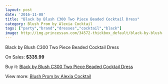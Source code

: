 ```yaml
---
layout: post
date: '2016-11-08'
title: "Black by Blush C300 Two Piece Beaded Cocktail Dress"
category: Blush Prom by Alexia Cocktail
tags: ["party","brand","dresses","cocktail","black"]
image: http://img.princessan.com/34572-thickbox_default/black-by-blush-c300-two-piece-beaded-cocktail-dress.jpg
---
```

Black by Blush C300 Two Piece Beaded Cocktail Dress

On Sales: **$335.99**
<a href="https://www.princessan.com/en/16204-black-by-blush-c300-two-piece-beaded-cocktail-dress.html"><amp-img layout="responsive" width="600" height="600" src="//img.princessan.com/34572-thickbox_default/black-by-blush-c300-two-piece-beaded-cocktail-dress.jpg" alt="Black by Blush C300 Two Piece Beaded Cocktail Dress 0" /></a>
<a href="https://www.princessan.com/en/16204-black-by-blush-c300-two-piece-beaded-cocktail-dress.html"><amp-img layout="responsive" width="600" height="600" src="//img.princessan.com/34573-thickbox_default/black-by-blush-c300-two-piece-beaded-cocktail-dress.jpg" alt="Black by Blush C300 Two Piece Beaded Cocktail Dress 1" /></a>
<a href="https://www.princessan.com/en/16204-black-by-blush-c300-two-piece-beaded-cocktail-dress.html"><amp-img layout="responsive" width="600" height="600" src="//img.princessan.com/34574-thickbox_default/black-by-blush-c300-two-piece-beaded-cocktail-dress.jpg" alt="Black by Blush C300 Two Piece Beaded Cocktail Dress 2" /></a>

Buy it: [Black by Blush C300 Two Piece Beaded Cocktail Dress](https://www.princessan.com/en/16204-black-by-blush-c300-two-piece-beaded-cocktail-dress.html "Black by Blush C300 Two Piece Beaded Cocktail Dress")

View more: [Blush Prom by Alexia Cocktail](https://www.princessan.com/en/134- "Blush Prom by Alexia Cocktail")